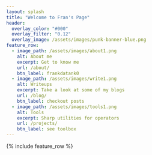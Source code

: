 ```yaml
---
layout: splash
title: "Welcome to Fran's Page"
header:
  overlay_color: "#000"
  overlay_filter: "0.12"
  overlay_image: /assets/images/punk-banner-blue.png
feature_row:
  - image_path: /assets/images/about1.png
    alt: About me
    excerpt: Get to know me
    url: /about/
    btn_label: frankdatank0
  - image_path: /assets/images/write1.png
    alt: Writeups
    excerpt: Take a look at some of my blogs 
    url: /blog/
    btn_label: checkout posts
  - image_path: /assets/images/tools1.png
    alt: Tools
    excerpt: Sharp utilities for operators
    url: /projects/
    btn_label: see toolbox
---
```

{% include feature_row %}


